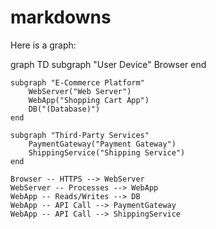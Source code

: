 # markdowns

Here is a graph:

graph TD
    subgraph "User Device"
        Browser
    end

    subgraph "E-Commerce Platform"
        WebServer("Web Server")
        WebApp("Shopping Cart App")
        DB("(Database)")
    end

    subgraph "Third-Party Services"
        PaymentGateway("Payment Gateway")
        ShippingService("Shipping Service")
    end

    Browser -- HTTPS --> WebServer
    WebServer -- Processes --> WebApp
    WebApp -- Reads/Writes --> DB
    WebApp -- API Call --> PaymentGateway
    WebApp -- API Call --> ShippingService
